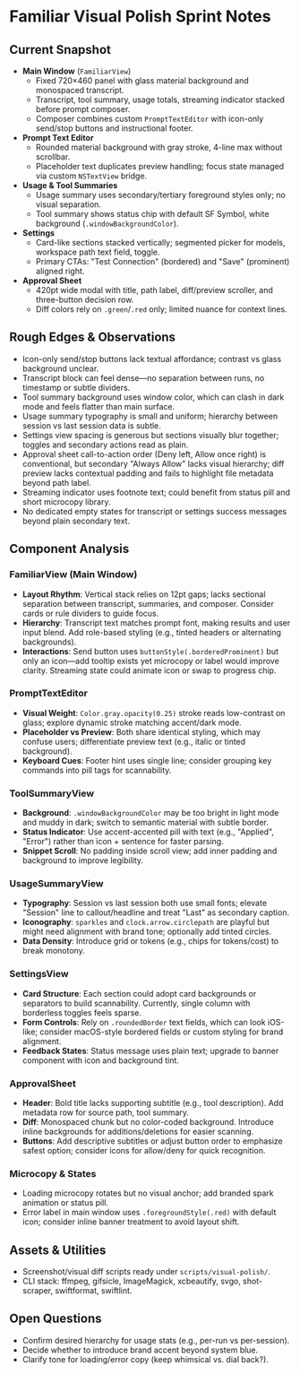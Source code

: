 # Familiar Visual Polish Sprint Notes

## Current Snapshot
- **Main Window** (`FamiliarView`)
  - Fixed 720×460 panel with glass material background and monospaced transcript.
  - Transcript, tool summary, usage totals, streaming indicator stacked before prompt composer.
  - Composer combines custom `PromptTextEditor` with icon-only send/stop buttons and instructional footer.
- **Prompt Text Editor**
  - Rounded material background with gray stroke, 4-line max without scrollbar.
  - Placeholder text duplicates preview handling; focus state managed via custom `NSTextView` bridge.
- **Usage & Tool Summaries**
  - Usage summary uses secondary/tertiary foreground styles only; no visual separation.
  - Tool summary shows status chip with default SF Symbol, white background (`.windowBackgroundColor`).
- **Settings**
  - Card-like sections stacked vertically; segmented picker for models, workspace path text field, toggle.
  - Primary CTAs: "Test Connection" (bordered) and "Save" (prominent) aligned right.
- **Approval Sheet**
  - 420pt wide modal with title, path label, diff/preview scroller, and three-button decision row.
  - Diff colors rely on `.green`/`.red` only; limited nuance for context lines.

## Rough Edges & Observations
- Icon-only send/stop buttons lack textual affordance; contrast vs glass background unclear.
- Transcript block can feel dense—no separation between runs, no timestamp or subtle dividers.
- Tool summary background uses window color, which can clash in dark mode and feels flatter than main surface.
- Usage summary typography is small and uniform; hierarchy between session vs last session data is subtle.
- Settings view spacing is generous but sections visually blur together; toggles and secondary actions read as plain.
- Approval sheet call-to-action order (Deny left, Allow once right) is conventional, but secondary "Always Allow" lacks visual hierarchy; diff preview lacks contextual padding and fails to highlight file metadata beyond path label.
- Streaming indicator uses footnote text; could benefit from status pill and short microcopy library.
- No dedicated empty states for transcript or settings success messages beyond plain secondary text.

## Component Analysis

### FamiliarView (Main Window)
- **Layout Rhythm**: Vertical stack relies on 12pt gaps; lacks sectional separation between transcript, summaries, and composer. Consider cards or rule dividers to guide focus.
- **Hierarchy**: Transcript text matches prompt font, making results and user input blend. Add role-based styling (e.g., tinted headers or alternating backgrounds).
- **Interactions**: Send button uses `buttonStyle(.borderedProminent)` but only an icon—add tooltip exists yet microcopy or label would improve clarity. Streaming state could animate icon or swap to progress chip.

### PromptTextEditor
- **Visual Weight**: `Color.gray.opacity(0.25)` stroke reads low-contrast on glass; explore dynamic stroke matching accent/dark mode.
- **Placeholder vs Preview**: Both share identical styling, which may confuse users; differentiate preview text (e.g., italic or tinted background).
- **Keyboard Cues**: Footer hint uses single line; consider grouping key commands into pill tags for scannability.

### ToolSummaryView
- **Background**: `.windowBackgroundColor` may be too bright in light mode and muddy in dark; switch to semantic material with subtle border.
- **Status Indicator**: Use accent-accented pill with text (e.g., "Applied", "Error") rather than icon + sentence for faster parsing.
- **Snippet Scroll**: No padding inside scroll view; add inner padding and background to improve legibility.

### UsageSummaryView
- **Typography**: Session vs last session both use small fonts; elevate "Session" line to callout/headline and treat "Last" as secondary caption.
- **Iconography**: `sparkles` and `clock.arrow.circlepath` are playful but might need alignment with brand tone; optionally add tinted circles.
- **Data Density**: Introduce grid or tokens (e.g., chips for tokens/cost) to break monotony.

### SettingsView
- **Card Structure**: Each section could adopt card backgrounds or separators to build scannability. Currently, single column with borderless toggles feels sparse.
- **Form Controls**: Rely on `.roundedBorder` text fields, which can look iOS-like; consider macOS-style bordered fields or custom styling for brand alignment.
- **Feedback States**: Status message uses plain text; upgrade to banner component with icon and background tint.

### ApprovalSheet
- **Header**: Bold title lacks supporting subtitle (e.g., tool description). Add metadata row for source path, tool summary.
- **Diff**: Monospaced chunk but no color-coded background. Introduce inline backgrounds for additions/deletions for easier scanning.
- **Buttons**: Add descriptive subtitles or adjust button order to emphasize safest option; consider icons for allow/deny for quick recognition.

### Microcopy & States
- Loading microcopy rotates but no visual anchor; add branded spark animation or status pill.
- Error label in main window uses `.foregroundStyle(.red)` with default icon; consider inline banner treatment to avoid layout shift.

## Assets & Utilities
- Screenshot/visual diff scripts ready under `scripts/visual-polish/`.
- CLI stack: ffmpeg, gifsicle, ImageMagick, xcbeautify, svgo, shot-scraper, swiftformat, swiftlint.

## Open Questions
- Confirm desired hierarchy for usage stats (e.g., per-run vs per-session).
- Decide whether to introduce brand accent beyond system blue.
- Clarify tone for loading/error copy (keep whimsical vs. dial back?).
